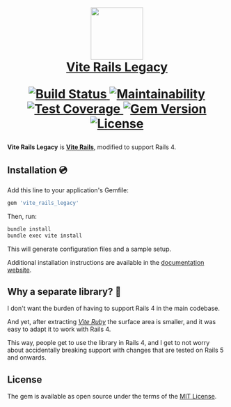 <h1 align="center">
  <a href="https://vite-ruby.netlify.app/">
    <img src="https://raw.githubusercontent.com/ElMassimo/vite_ruby/main/docs/public/logo.svg" width="120px"/>
  </a>

  <br>

  <a href="https://vite-ruby.netlify.app/">
    Vite Rails Legacy
  </a>

  <br>

  <p align="center">
    <a href="https://github.com/ElMassimo/vite_ruby/actions">
      <img alt="Build Status" src="https://github.com/ElMassimo/vite_ruby/workflows/build/badge.svg"/>
    </a>
    <a href="https://codeclimate.com/github/ElMassimo/vite_ruby">
      <img alt="Maintainability" src="https://codeclimate.com/github/ElMassimo/vite_ruby/badges/gpa.svg"/>
    </a>
    <a href="https://codeclimate.com/github/ElMassimo/vite_ruby">
      <img alt="Test Coverage" src="https://codeclimate.com/github/ElMassimo/vite_ruby/badges/coverage.svg"/>
    </a>
    <a href="https://rubygems.org/gems/vite_rails_legacy">
      <img alt="Gem Version" src="https://img.shields.io/gem/v/vite_rails_legacy.svg?colorB=e9573f"/>
    </a>
    <a href="https://github.com/ElMassimo/vite_ruby/blob/master/LICENSE.txt">
      <img alt="License" src="https://img.shields.io/badge/license-MIT-428F7E.svg"/>
    </a>
  </p>
</h1>

[vite_rails]: https://github.com/ElMassimo/vite_ruby/tree/main/vite_rails
[vite_ruby]: https://github.com/ElMassimo/vite_ruby/tree/main/vite_ruby
[website]: https://vite-rails.netlify.app/

__Vite Rails Legacy__ is [__Vite Rails__][vite_rails], modified to support Rails 4.

## Installation 💿

Add this line to your application's Gemfile:

```ruby
gem 'vite_rails_legacy'
```

Then, run:

```bash
bundle install
bundle exec vite install
```

This will generate configuration files and a sample setup.

Additional installation instructions are available in the [documentation website][website].

## Why a separate library? 🤔

I don't want the burden of having to support Rails 4 in the main codebase.

And yet, after extracting [_Vite Ruby_][vite_ruby] the surface area is smaller,
and it was easy to adapt it to work with Rails 4.

This way, people get to use the library in Rails 4, and I get to not worry about
accidentally breaking support with changes that are tested on Rails 5 and onwards.

## License

The gem is available as open source under the terms of the [MIT License](https://opensource.org/licenses/MIT).
